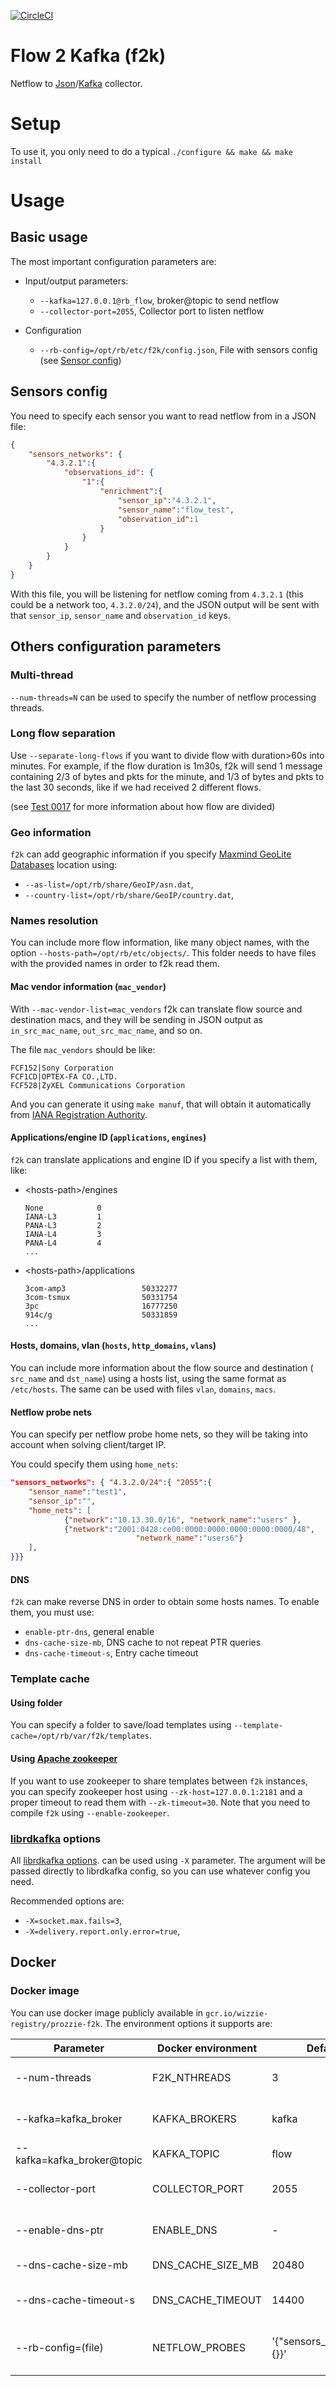 [![CircleCI](https://circleci.com/gh/wizzie-io/f2k.svg?style=svg&circle-token=397effbb20c87f7bfb590fe5597d47e33e8d00dc)](https://circleci.com/gh/wizzie-io/f2k)

# Flow 2 Kafka (f2k)

Netflow to
[Json](http://www.json.org/)/[Kafka](https://kafka.apache.org/) collector.

# Setup
To use it, you only need to do a typical `./configure && make && make install`

# Usage
## Basic usage

The most important configuration parameters are:

- Input/output parameters:
    - `--kafka=127.0.0.1@rb_flow`, broker@topic to send netflow
    - `--collector-port=2055`, Collector port to listen netflow

- Configuration
  - `--rb-config=/opt/rb/etc/f2k/config.json`, File with sensors
    config (see [Sensor config](#sensor-config))

## Sensors config
You need to specify each sensor you want to read netflow from in a JSON file:
```json
{
	"sensors_networks": {
		"4.3.2.1":{
			"observations_id": {
				"1":{
					"enrichment":{
						"sensor_ip":"4.3.2.1",
						"sensor_name":"flow_test",
						"observation_id":1
					}
				}
			}
		}
	}
}
```

With this file, you will be listening for netflow coming from
`4.3.2.1` (this could be a network too, `4.3.2.0/24`), and the JSON output
will be sent with that `sensor_ip`, `sensor_name` and `observation_id` keys.

## Others configuration parameters
### Multi-thread
`--num-threads=N` can be used to specify the number of netflow processing
threads.

### Long flow separation
Use `--separate-long-flows` if you want to divide flow with duration>60s into
minutes. For example, if the flow duration is 1m30s, f2k will send 1 message
containing 2/3 of bytes and pkts for the minute, and 1/3 of bytes and pkts to
the last 30 seconds, like if we had received 2 different flows.

(see [Test 0017](tests/0017-separateLongTimeFlows.c) for more information about
how flow are divided)

### Geo information
`f2k` can add geographic information if you specify
[Maxmind GeoLite Databases](https://dev.maxmind.com/geoip/legacy/geolite/)
location using:
  - `--as-list=/opt/rb/share/GeoIP/asn.dat`,
  - `--country-list=/opt/rb/share/GeoIP/country.dat`,

### Names resolution
You can include more flow information, like many object names, with the option
`--hosts-path=/opt/rb/etc/objects/`. This folder needs to have files with the
provided names in order to f2k read them.

#### Mac vendor information (`mac_vendor`)
With `--mac-vendor-list=mac_vendors` f2k can translate flow source and
destination macs, and they will be sending in JSON output as `in_src_mac_name`,
`out_src_mac_name`, and so on.

The file `mac_vendors` should be like:

    FCF152|Sony Corporation
    FCF1CD|OPTEX-FA CO.,LTD.
    FCF528|ZyXEL Communications Corporation

And you can generate it using `make manuf`, that will obtain it automatically
from [IANA Registration Authority](http://standards.ieee.org/develop/regauth/).

#### Applications/engine ID (`applications`, `engines`)
`f2k` can translate applications and engine ID if you specify a list with them,
like:

- \<hosts-path\>/engines
    ```
    None            0
    IANA-L3         1
    PANA-L3         2
    IANA-L4         3
    PANA-L4         4
    ...
    ```

- \<hosts-path\>/applications
    ```
    3com-amp3                 50332277
    3com-tsmux                50331754
    3pc                       16777250
    914c/g                    50331859
    ...
    ```

#### Hosts, domains, vlan (`hosts`, `http_domains`, `vlans`)
You can include more information about the flow source and destination (
`src_name` and `dst_name`) using a hosts list, using the same format as
`/etc/hosts`. The same can be used with files `vlan`, `domains`, `macs`.

#### Netflow probe nets
You can specify per netflow probe home nets, so they will be taking into account
when solving client/target IP.

You could specify them using `home_nets`:

```json
"sensors_networks": { "4.3.2.0/24":{ "2055":{
	"sensor_name":"test1",
	"sensor_ip":"",
	"home_nets": [
	        {"network":"10.13.30.0/16", "network_name":"users" },
	        {"network":"2001:0428:ce00:0000:0000:0000:0000:0000/48",
	        				"network_name":"users6"}
	],
}}}
```

#### DNS
`f2k` can make reverse DNS in order to obtain some hosts names. To enable them,
you must use:
- `enable-ptr-dns`, general enable
- `dns-cache-size-mb`, DNS cache to not repeat PTR queries
- `dns-cache-timeout-s`, Entry cache timeout

### Template cache
#### Using folder
You can specify a folder to save/load templates using
`--template-cache=/opt/rb/var/f2k/templates`.

#### Using [Apache zookeeper](https://zookeeper.apache.org/)
If you want to use zookeeper to share templates between `f2k` instances, you can
specify zookeeper host using `--zk-host=127.0.0.1:2181` and a proper timeout to
read them with `--zk-timeout=30`. Note that you need to compile `f2k` using
`--enable-zookeeper`.

### [librdkafka](https://github.com/edenhill/librdkafka) options
All [librdkafka options](https://github.com/edenhill/librdkafka/blob/master/CONFIGURATION.md).
  can be used using `-X` parameter. The argument will be passed directly to
  librdkafka config, so you can use whatever config you need.

  Recommended options are:
- `-X=socket.max.fails=3`,
- `-X=delivery.report.only.error=true`,

## Docker

### Docker image

You can use docker image publicly available in
`gcr.io/wizzie-registry/prozzie-f2k`. The environment options it supports are:

| Parameter | Docker environment | Default | Description |
|-----------|--------------------|---------|---|
|--num-threads|F2K_NTHREADS | 3| Number of collector threads |
|--kafka=kafka_broker|KAFKA_BROKERS | kafka| Kafka broker address |
|--kafka=kafka_broker@topic|KAFKA_TOPIC | flow| Kafka topic to produce |
|--collector-port|COLLECTOR_PORT |  2055| Port to listen to flow |
|--enable-dns-ptr|ENABLE_DNS | - | Reverse DNS for hosts |
|--dns-cache-size-mb|DNS_CACHE_SIZE_MB |  20480| DNS cache size |
|--dns-cache-timeout-s|DNS_CACHE_TIMEOUT |  14400| DNS cache expiration time |
|--rb-config=(file)|NETFLOW_PROBES | '{"sensors_networks":{}}'| Networks to listen netflow from |
